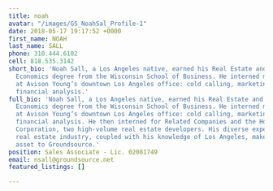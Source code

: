 ```yaml
---
title: noah
avatar: "/images/GS_NoahSal_Profile-1"
date: 2018-05-17 19:17:52 +0000
first_name: NOAH
last_name: SALL
phone: 310.444.6102
cell: 818.535.3142
short_bio: 'Noah Sall, a Los Angeles native, earned his Real Estate and Urban Land
  Economics degree from the Wisconsin School of Business. He interned multiple summers
  at Avison Young’s downtown Los Angeles office: cold calling, marketing and providing
  financial analysis.'
full_bio: 'Noah Sall, a Los Angeles native, earned his Real Estate and Urban Land
  Economics degree from the Wisconsin School of Business. He interned multiple summers
  at Avison Young’s downtown Los Angeles office: cold calling, marketing and providing
  financial analysis. He then interned for Related Companies and the Howard Hughes
  Corporation, two high-volume real estate developers. His diverse experience in the
  real estate industry, coupled with his knowledge of Los Angeles, make him a valuable
  asset to Groundsource.'
position: Sales Associate - Lic. 02081749
email: nsall@groundsource.net
featured_listings: []

---
```

